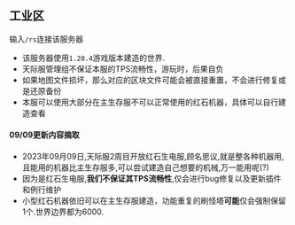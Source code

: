 ## 工业区
输入`/rs`连接该服务器
* 该服务器使用`1.20.4`游戏版本建造的世界.
* 天际服管理组不保证本服的TPS流畅性，游玩时，后果自负
* 如果地图文件损坏，那么对应的区块文件可能会被直接重置，不会进行修复或是还原备份
* 本服可以使用大部分在主生存服不可以正常使用的红石机器，具体可以自行建造查看
#### 09/09更新内容摘取
* 2023年09月09日,天际服2周目开放红石生电服,顾名思议,就是整各种机器用,且能用的机器比主生存服多,可以尝试建造自己想要的机械,万一能用呢(?)
* 因为是红石生电服,**我们不保证其TPS流畅性**,仅会进行bug修复以及更新插件和例行维护
* 小型红石机器依旧可以在主生存服建造，功能重复的刷怪塔**可能**仅会强制保留1个.世界边界都为6000.
